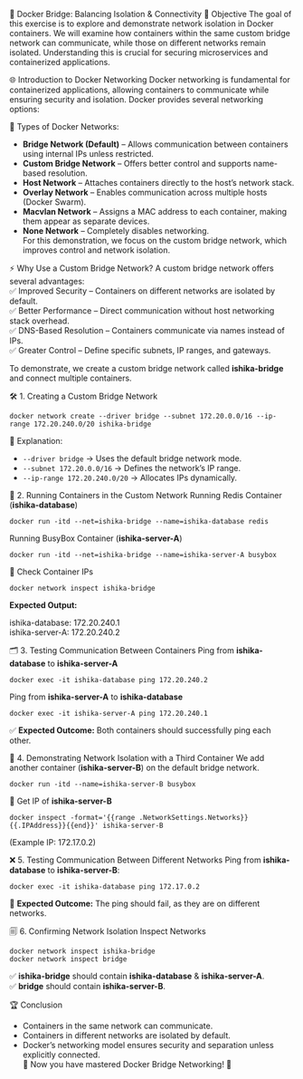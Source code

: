 🚀 Docker Bridge: Balancing Isolation & Connectivity
📌 Objective
The goal of this exercise is to explore and demonstrate network isolation in Docker containers. We will examine how containers within the same custom bridge network can communicate, while those on different networks remain isolated. Understanding this is crucial for securing microservices and containerized applications.

🌐 Introduction to Docker Networking
Docker networking is fundamental for containerized applications, allowing containers to communicate while ensuring security and isolation. Docker provides several networking options:

💩 Types of Docker Networks:
- **Bridge Network (Default)** – Allows communication between containers using internal IPs unless restricted.  
- **Custom Bridge Network** – Offers better control and supports name-based resolution.  
- **Host Network** – Attaches containers directly to the host’s network stack.  
- **Overlay Network** – Enables communication across multiple hosts (Docker Swarm).  
- **Macvlan Network** – Assigns a MAC address to each container, making them appear as separate devices.  
- **None Network** – Completely disables networking.  
For this demonstration, we focus on the custom bridge network, which improves control and network isolation.

⚡ Why Use a Custom Bridge Network?
A custom bridge network offers several advantages:  
✅ Improved Security – Containers on different networks are isolated by default.  
✅ Better Performance – Direct communication without host networking stack overhead.  
✅ DNS-Based Resolution – Containers communicate via names instead of IPs.  
✅ Greater Control – Define specific subnets, IP ranges, and gateways.

To demonstrate, we create a custom bridge network called **ishika-bridge** and connect multiple containers.

🛠 1. Creating a Custom Bridge Network
```
docker network create --driver bridge --subnet 172.20.0.0/16 --ip-range 172.20.240.0/20 ishika-bridge
```
📝 Explanation:
- `--driver bridge` → Uses the default bridge network mode.  
- `--subnet 172.20.0.0/16` → Defines the network’s IP range.  
- `--ip-range 172.20.240.0/20` → Allocates IPs dynamically.  

🚀 2. Running Containers in the Custom Network
Running Redis Container (**ishika-database**)
```
docker run -itd --net=ishika-bridge --name=ishika-database redis
```
Running BusyBox Container (**ishika-server-A**)
```
docker run -itd --net=ishika-bridge --name=ishika-server-A busybox
```
📌 Check Container IPs
```
docker network inspect ishika-bridge
```
**Expected Output:**

 ishika-database: 172.20.240.1  
 ishika-server-A: 172.20.240.2  

🗂 3. Testing Communication Between Containers
Ping from **ishika-database** to **ishika-server-A**
```
docker exec -it ishika-database ping 172.20.240.2
```
Ping from **ishika-server-A** to **ishika-database**
```
docker exec -it ishika-server-A ping 172.20.240.1
```
✅ **Expected Outcome:** Both containers should successfully ping each other.

🚧 4. Demonstrating Network Isolation with a Third Container
We add another container (**ishika-server-B**) on the default bridge network.
```
docker run -itd --name=ishika-server-B busybox
```
📌 Get IP of **ishika-server-B**
```
docker inspect -format='{{range .NetworkSettings.Networks}}{{.IPAddress}}{{end}}' ishika-server-B
```
(Example IP: 172.17.0.2)

❌ 5. Testing Communication Between Different Networks
Ping from **ishika-database** to **ishika-server-B**:
```
docker exec -it ishika-database ping 172.17.0.2
```
🚨 **Expected Outcome:** The ping should fail, as they are on different networks.

🗐 6. Confirming Network Isolation
Inspect Networks
```
docker network inspect ishika-bridge
docker network inspect bridge
```
✅ **ishika-bridge** should contain **ishika-database** & **ishika-server-A**.  
✅ **bridge** should contain **ishika-server-B**.  

🏆 Conclusion
- Containers in the same network can communicate.  
- Containers in different networks are isolated by default.  
- Docker’s networking model ensures security and separation unless explicitly connected.  
🚀 Now you have mastered Docker Bridge Networking! 🎯

